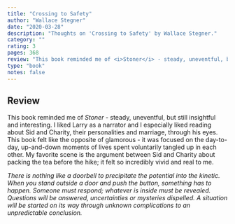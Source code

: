 ```yaml
---
title: "Crossing to Safety"
author: "Wallace Stegner"
date: "2020-03-28"
description: "Thoughts on 'Crossing to Safety' by Wallace Stegner."
category: ""
rating: 3
pages: 368
review: "This book reminded me of <i>Stoner</i> - steady, uneventful, but still insightful and interesting. I liked Larry as a narrator and I especially liked reading about Sid and Charity, their personalities and marriage, through his eyes. This book felt like the opposite of glamorous - it was focused on the day-to-day, up-and-down moments of lives spent voluntarily tangled up in each other. My favorite scene is the argument between Sid and Charity about packing the tea before the hike; it felt so incredibly vivid and real to me.<br/><br/><i>There is nothing like a doorbell to precipitate the potential into the kinetic. When you stand outside a door and push the button, something has to happen. Someone must respond; whatever is inside must be revealed. Questions will be answered, uncertainties or mysteries dispelled. A situation will be started on its way through unknown complications to an unpredictable conclusion.</i>"
type: "book"
notes: false
---
```


## Review

This book reminded me of _Stoner_ - steady, uneventful, but still insightful and interesting. I liked Larry as a narrator and I especially liked reading about Sid and Charity, their personalities and marriage, through his eyes. This book felt like the opposite of glamorous - it was focused on the day-to-day, up-and-down moments of lives spent voluntarily tangled up in each other. My favorite scene is the argument between Sid and Charity about packing the tea before the hike; it felt so incredibly vivid and real to me.

_There is nothing like a doorbell to precipitate the potential into the kinetic. When you stand outside a door and push the button, something has to happen. Someone must respond; whatever is inside must be revealed. Questions will be answered, uncertainties or mysteries dispelled. A situation will be started on its way through unknown complications to an unpredictable conclusion._

